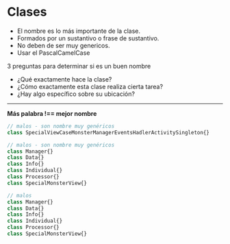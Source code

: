 # Clases

- El nombre es lo más importante de la clase.
- Formados por un sustantivo o frase de sustantivo.
- No deben de ser muy genericos.
- Usar el PascalCamelCase

3 preguntas para determinar si es un buen nombre 
- ¿Qué exactamente hace la clase?
- ¿Cómo exactamente esta clase realiza cierta tarea?
- ¿Hay algo específico sobre su ubicación?

---

**Más palabra !== mejor nombre**

```ts
// malos - son nombre muy genéricos
class SpecialViewCaseMonsterManagerEventsHadlerActivitySingleton{}
```

```ts
// malos - son nombre muy genéricos
class Manager{}
class Data{}
class Info{}
class Individual{}
class Processor{}
class SpecialMonsterView{}
```
```ts
// malos
class Manager{}
class Data{}
class Info{}
class Individual{}
class Processor{}
class SpecialMonsterView{}
```
